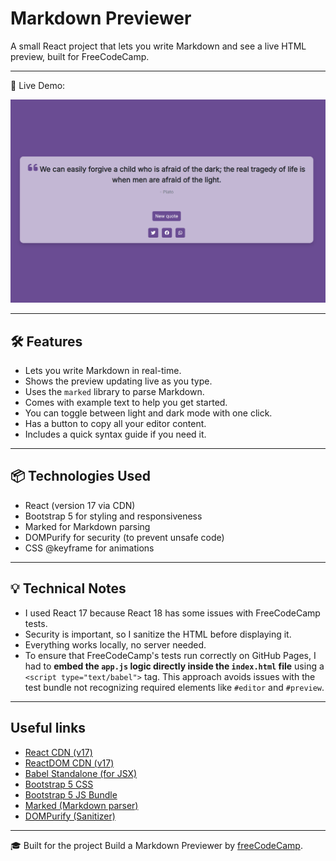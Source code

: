 # Markdown Previewer

A small React project that lets you write Markdown and see a live HTML preview, built for FreeCodeCamp.

---

🔗 Live Demo: 

![Markdown Previewer Screenshot](./screenshot.png)

---

## 🛠 Features

- Lets you write Markdown in real-time.
- Shows the preview updating live as you type.
- Uses the `marked` library to parse Markdown.
- Comes with example text to help you get started.
- You can toggle between light and dark mode with one click.
- Has a button to copy all your editor content.
- Includes a quick syntax guide if you need it.

---

## 📦 Technologies Used

- React (version 17 via CDN)
- Bootstrap 5 for styling and responsiveness
- Marked for Markdown parsing
- DOMPurify for security (to prevent unsafe code)
- CSS @keyframe for animations

---

## 💡 Technical Notes 

- I used React 17 because React 18 has some issues with FreeCodeCamp tests.
- Security is important, so I sanitize the HTML before displaying it.
- Everything works locally, no server needed.
- To ensure that FreeCodeCamp's tests run correctly on GitHub Pages, I had to **embed the `app.js` logic directly inside the `index.html` file** using a `<script type="text/babel">` tag. This approach avoids issues with the test bundle not recognizing required elements like `#editor` and `#preview`.

---

## Useful links

- [React CDN (v17)](https://unpkg.com/react@17/umd/react.development.js)
- [ReactDOM CDN (v17)](https://unpkg.com/react-dom@17/umd/react-dom.development.js)
- [Babel Standalone (for JSX)](https://unpkg.com/@babel/standalone/babel.min.js)
- [Bootstrap 5 CSS](https://cdn.jsdelivr.net/npm/bootstrap@5.3.0/dist/css/bootstrap.min.css)
- [Bootstrap 5 JS Bundle](https://cdn.jsdelivr.net/npm/bootstrap@5.3.0/dist/js/bootstrap.min.js)
- [Marked (Markdown parser)](https://cdn.jsdelivr.net/npm/marked/marked.min.js)
- [DOMPurify (Sanitizer)](https://cdn.jsdelivr.net/npm/dompurify@3.0.5/dist/purify.min.js)

---

🎓 Built for the project Build a Markdown Previewer by [freeCodeCamp](https://www.freecodecamp.org).
